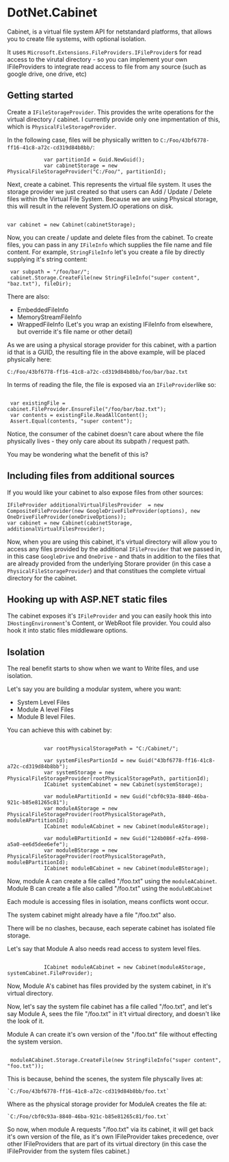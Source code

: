 # DotNet.Cabinet
Cabinet, is a virtual file system API for netstandard platforms, that allows you to create file systems, with optional isolation.

It uses `Microsoft.Extensions.FileProviders.IFileProvider`s for read access to the virutal directory - so you can implement your own 
IFileProviders to integrate read access to file from any source (such as google drive, one drive, etc)

## Getting started

Create a `IFileStorageProvider`. This provides the write operations for the virtual directory / cabinet. I currently provide only one impmentation of this, which is `PhysicalFileStorageProvider`.

In the following case, files will be physically written to `C:/Foo/43bf6778-ff16-41c8-a72c-cd319d84b8bb/`:

```
            var partitionId = Guid.NewGuid();
            var cabinetStorage = new PhysicalFileStorageProvider("C:/Foo/", partitionId);

```

Next, create a cabinet. This represents the virtual file system. It uses the storage provider we just created so that users can 
Add / Update / Delete files within the Virtual File System. Because we are using Physical storage, this will result in the relevent System.IO operations on disk.

```

var cabinet = new Cabinet(cabinetStorage);

```

Now, you can create / update and delete files from the cabinet.
To create files, you can pass in any `IFileInfo` which supplies the file name and file content.
For example, `StringFileInfo` let's you create a file by directly supplying it's string content:


```
 var subpath = "/foo/bar/";
 cabinet.Storage.CreateFile(new StringFileInfo("super content", "baz.txt"), fileDir);

```

There are also:

 - EmbeddedFileInfo
 - MemoryStreamFileInfo
 - WrappedFileInfo (Let's you wrap an existing IFileInfo from elsewhere, but override it's file name or other detail)

As we are using a physical storage provider for this cabinet, with a partion id that is a GUID, the resulting file in the above example, will be placed physically here:

`C:/Foo/43bf6778-ff16-41c8-a72c-cd319d84b8bb/foo/bar/baz.txt`

In terms of reading the file, the file is exposed via an `IFileProvider`like so:


```

 var existingFile = cabinet.FileProvider.EnsureFile("/foo/bar/baz.txt");
 var contents = existingFile.ReadAllContent();
 Assert.Equal(contents, "super content");

```

Notice, the consumer of the cabinet doesn't care about where the file physically lives - they only care about its subpath / request path.

You may be wondering what the benefit of this is?

## Including files from additional sources

If you would like your cabinet to also expose files from other sources:

```
IFileProvider additionalVirtualFilesProvider  = new CompositeFileProvider(new GoogleDriveFileProvider(options), new OneDriveFileProvider(oneDriveOptions));
var cabinet = new Cabinet(cabinetStorage, additionalVirtualFilesProvider);

```

Now, when you are using this cabinet, it's virtual directory will allow you to access any files provided by the additional `IFileProvider` that we passed in, in this case `GoogleDrive` and `OneDrive` - and thats in addition to the files that are already provided from the underlying Storare provider (in this case a `PhysicalFileStorageProvider`) and
that constitues the complete virtual directory for the cabinet.

## Hooking up with ASP.NET static files

The cabinet exposes it's `IFileProvider` and you can easily hook this into `IHostingEnvironment`'s Content, or WebRoot file provider.
You could also hook it into static files middleware options.

## Isolation

The real benefit starts to show when we want to Write files, and use isolation.

Let's say you are building a modular system, where you want:

- System Level Files
- Module A level Files
- Module B level Files.


You can achieve this with cabinet by:

```

            var rootPhysicalStoragePath = "C:/Cabinet/";
            
            var systemFilesPartionId = new Guid("43bf6778-ff16-41c8-a72c-cd319d84b8bb");
            var systemStorage = new PhysicalFileStorageProvider(rootPhysicalStoragePath, partitionId);
            ICabinet systemCabinet = new Cabinet(systemStorage);
            
            var moduleAPartitionId = new Guid("cbf0c93a-8840-46ba-921c-b85e81265c81");
            var moduleAStorage = new PhysicalFileStorageProvider(rootPhysicalStoragePath, moduleAPartitionId);
            ICabinet moduleACabinet = new Cabinet(moduleAStorage);
                        
            var moduleBPartitionId = new Guid("124b086f-e2fa-4998-a5a0-ee6d5dee6efe");
            var moduleBStorage = new PhysicalFileStorageProvider(rootPhysicalStoragePath, moduleBPartitionId);
            ICabinet moduleBCabinet = new Cabinet(moduleBStorage);

```

Now, module A can create a file called "/foo.txt" using the `moduleACabinet`.
Module B can create a file also called "/foo.txt" using the `moduleBCabinet`

Each module is accessing files in isolation, means conflicts wont occur.

The system cabinet might already have a file "/foo.txt" also.

There will be no clashes, because, each seperate cabinet has isolated file storage.

Let's say that Module A also needs read access to system level files.

```
            
            ICabinet moduleACabinet = new Cabinet(moduleAStorage, systemCabinet.FileProvider);

```

Now, Module A's cabinet has files provided by the system cabinet, in it's virtual directory.

Now, let's say the system file cabinet has a file called "/foo.txt", and let's say Module A, sees the file "/foo.txt" in it't virtual directory, and doesn't like the look of it.

Module A can create it's own version of the "/foo.txt" file without effecting the system version. 

```

 moduleACabinet.Storage.CreateFile(new StringFileInfo("super content", "foo.txt"));

```

This is because, behind the scenes, the system file physcally lives at:

```
`C:/Foo/43bf6778-ff16-41c8-a72c-cd319d84b8bb/foo.txt`
```

Where as the physical storage provider for ModuleA creates the file at:

```
`C:/Foo/cbf0c93a-8840-46ba-921c-b85e81265c81/foo.txt`
```

So now, when module A requests "/foo.txt" via its cabinet, it will get back it's own version of the file, as it's own IFileProvider takes precedence, over other IFileProviders that are part of its virtual directory (in this case the IFileProvider from the system files cabinet.)







